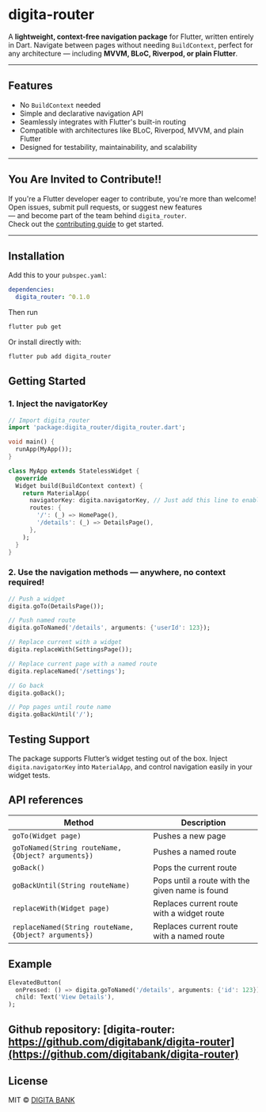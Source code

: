 # digita-router

A **lightweight, context-free navigation package** for Flutter, written entirely in Dart. Navigate between pages without needing `BuildContext`, perfect for any architecture — including **MVVM, BLoC, Riverpod, or plain Flutter**.

---

## Features

- No `BuildContext` needed
- Simple and declarative navigation API
- Seamlessly integrates with Flutter's built-in routing
- Compatible with architectures like BLoC, Riverpod, MVVM, and plain Flutter
- Designed for testability, maintainability, and scalability

---

## You Are Invited to Contribute!!

If you're a Flutter developer eager to contribute, you're more than welcome!  
Open issues, submit pull requests, or suggest new features  
— and become part of the team behind `digita_router`.  
Check out the [contributing guide](https://github.com/digitabank/digita-router/blob/main/CONTRIBUTING.md) to get started.

---

## Installation

Add this to your `pubspec.yaml`:

```yaml
dependencies:
  digita_router: ^0.1.0
```

Then run

```bash
flutter pub get
```

Or install directly with:

```bash
flutter pub add digita_router
```

## Getting Started

### 1. Inject the navigatorKey

```dart
// Import digita_router
import 'package:digita_router/digita_router.dart';

void main() {
  runApp(MyApp());
}

class MyApp extends StatelessWidget {
  @override
  Widget build(BuildContext context) {
    return MaterialApp(
      navigatorKey: digita.navigatorKey, // Just add this line to enable digita_router
      routes: {
        '/': (_) => HomePage(),
        '/details': (_) => DetailsPage(),
      },
    );
  }
}
```

### 2. Use the navigation methods — anywhere, no context required!

```dart
// Push a widget
digita.goTo(DetailsPage());

// Push named route
digita.goToNamed('/details', arguments: {'userId': 123});

// Replace current with a widget
digita.replaceWith(SettingsPage());

// Replace current page with a named route
digita.replaceNamed('/settings');

// Go back
digita.goBack();

// Pop pages until route name
digita.goBackUntil('/');
```

## Testing Support

The package supports Flutter’s widget testing out of the box. Inject `digita.navigatorKey` into `MaterialApp`, and control navigation easily in your widget tests.

## API references

| Method                                                | Description                                     |
| ----------------------------------------------------- | ----------------------------------------------- |
| `goTo(Widget page)`                                   | Pushes a new page                               |
| `goToNamed(String routeName, {Object? arguments})`    | Pushes a named route                            |
| `goBack()`                                            | Pops the current route                          |
| `goBackUntil(String routeName)`                       | Pops until a route with the given name is found |
| `replaceWith(Widget page)`                            | Replaces current route with a widget route      |
| `replaceNamed(String routeName, {Object? arguments})` | Replaces current route with a named route       |

## Example

```dart
ElevatedButton(
  onPressed: () => digita.goToNamed('/details', arguments: {'id': 123}),
  child: Text('View Details'),
);
```

## Github repository: [digita-router: https://github.com/digitabank/digita-router](https://github.com/digitabank/digita-router)

## License

MIT © [DIGITA BANK](https://digitabank.com)
